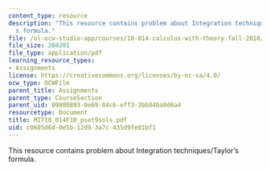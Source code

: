 ```yaml
---
content_type: resource
description: "This resource contains problem about Integration techniques/Taylor\u2019\
  s formula."
file: /ol-ocw-studio-app/courses/18-014-calculus-with-theory-fall-2010/c0605d6d0e5b12d93a7c435d9fe01bf1_MIT18_014F10_pset9sols.pdf
file_size: 204201
file_type: application/pdf
learning_resource_types:
- Assignments
license: https://creativecommons.org/licenses/by-nc-sa/4.0/
ocw_type: OCWFile
parent_title: Assignments
parent_type: CourseSection
parent_uid: 09800893-0e69-84c6-eff3-3bb84ba9d6a4
resourcetype: Document
title: MIT18_014F10_pset9sols.pdf
uid: c0605d6d-0e5b-12d9-3a7c-435d9fe01bf1
---
```

This resource contains problem about Integration techniques/Taylor’s formula.